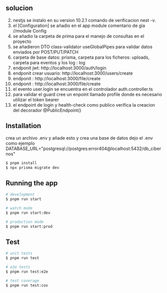 ## solucion


2. nestjs se instalo en su version 10.2.1 comando de verificacion nest -v.
3. el [Configuration] se añadio en el app module comentario de gia //module Config
4. se añadio la carpeta de prima para el manejo de consultas en el proyecto
5. se añadieron DTO class-validator useGlobalPipes para validar datos enviados por POST/PUT/PATCH
6. carpeta de base datos: prisma, carpeta para los ficheros: uploads, carpeta para eventos y los log : log
7. endponit jwt: http://localhost:3000/auth/login
8. endponit crear usuario: http://localhost:3000/users/create
9. endponit : http://localhost:3000/file/create
10. endponit : http://localhost:3000/file/create
11. el evento user.login se encuentra en el controlador auth.controller.ts
12. para validar el guard cree un enpoint llamado profile donde es necesario utilizar el token bearer
13. el endpoint de login y health-check como publico verifica la creacion del decorador  @PublicEndpoint()

## Installation

crea un archivo .env y añade esto y crea una base de datos 
dejo el .env como ejemplo 
DATABASE_URL="postgresql://postgres:error404@localhost:5432/db_cibernos"
```bash
$ pnpm install
$ npx prisma migrate dev
```

## Running the app

```bash
# development
$ pnpm run start

# watch mode
$ pnpm run start:dev

# production mode
$ pnpm run start:prod
```

## Test

```bash
# unit tests
$ pnpm run test

# e2e tests
$ pnpm run test:e2e

# test coverage
$ pnpm run test:cov
```

